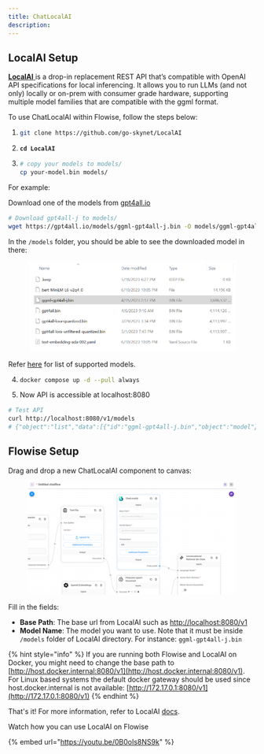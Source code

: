 ```yaml
---
title: ChatLocalAI
description:
---
```




## LocalAI Setup

[**LocalAI** ](https://github.com/go-skynet/LocalAI)is a drop-in replacement REST API that’s compatible with OpenAI API specifications for local inferencing. It allows you to run LLMs (and not only) locally or on-prem with consumer grade hardware, supporting multiple model families that are compatible with the ggml format.

To use ChatLocalAI within Flowise, follow the steps below:

1. ```bash
   git clone https://github.com/go-skynet/LocalAI
   ```
2. <pre class="language-bash"><code class="lang-bash"><strong>cd LocalAI
   </strong></code></pre>
3. ```bash
   # copy your models to models/
   cp your-model.bin models/
   ```

For example:

Download one of the models from [gpt4all.io](https://gpt4all.io/index.html)

```bash
# Download gpt4all-j to models/
wget https://gpt4all.io/models/ggml-gpt4all-j.bin -O models/ggml-gpt4all-j
```

In the `/models` folder, you should be able to see the downloaded model in there:

<figure><img src="/assets/image (22) (1) (1).png" alt=""><figcaption></figcaption></figure>

Refer [here](https://localai.io/model-compatibility/index.html) for list of supported models.

4. ```bash
   docker compose up -d --pull always
   ```
5. Now API is accessible at localhost:8080

```bash
# Test API
curl http://localhost:8080/v1/models
# {"object":"list","data":[{"id":"ggml-gpt4all-j.bin","object":"model"}]}
```

## Flowise Setup

Drag and drop a new ChatLocalAI component to canvas:

<figure><img src="/assets/image (39).png" alt=""><figcaption></figcaption></figure>

Fill in the fields:

* **Base Path**: The base url from LocalAI such as [http://localhost:8080/v1](http://localhost:8080/v1)
* **Model Name**: The model you want to use. Note that it must be inside `/models` folder of LocalAI directory. For instance: `ggml-gpt4all-j.bin`

{% hint style="info" %}
If you are running both Flowise and LocalAI on Docker, you might need to change the base path to [http://host.docker.internal:8080/v1](http://host.docker.internal:8080/v1). For Linux based systems the default docker gateway should be used since host.docker.internal is not available: [http://172.17.0.1:8080/v1](http://172.17.0.1:8080/v1)
{% endhint %}

That's it! For more information, refer to LocalAI [docs](https://localai.io/basics/getting_started/index.html).

Watch how you can use LocalAI on Flowise

{% embed url="https://youtu.be/0B0oIs8NS9k" %}
